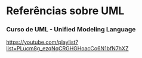 # Referências sobre UML

### Curso de UML - Unified Modeling Language

https://youtube.com/playlist?list=PLucm8g_ezqNqCRGHGHoacCo6N1bfN7hXZ
